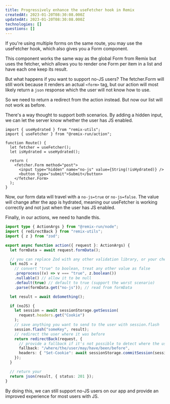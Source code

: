 ```yaml
---
title: Progressively enhance the useFetcher hook in Remix
createdAt: 2023-01-20T08:30:08.000Z
updatedAt: 2023-01-20T08:30:08.000Z
technologies: []
questions: []
---
```


If you're using multiple forms on the same route, you may use the useFetcher hook, which also gives you a Form component.

This component works the same way as the global Form from Remix but uses the fetcher, which allows you to render one Form per item in a list and have each one keep its result.

But what happens if you want to support no-JS users? The fetcher.Form will still work because it renders an actual `<form>` tag, but our action will most likely return a `json` response which the user will not know how to use.

So we need to return a redirect from the action instead. But now our list will not work as before.

There's a way thought to support both scenarios. By adding a hidden input, we can let the server know whether the user has JS enabled.

```tsx
import { useHydrated } from "remix-utils";
import { useFetcher } from "@remix-run/action";

function Route() {
  let fetcher = useFetcher();
  let isHydrated = useHydrated();

  return (
    <fetcher.Form method="post">
      <input type="hidden" name="no-js" value={String(!isHydrated)} />
      <button type="submit">Submit</button>
    </fetcher.Form>
  );
}
```

Now, our form data will travel with a `no-js=true` or `no-js=false`. The value will change after the app is hydrated, meaning our useFetcher is working correctly and not just when the user has JS enabled.

Finally, in our actions, we need to handle this.

```ts
import type { ActionArgs } from "@remix-run/node";
import { redirectBack } from "remix-utils";
import { z } from "zod";

export async function action({ request }: ActionArgs) {
  let formData = await request.formData();

  // you can replace Zod with any other validation library, or your checks
  let noJS = z
    // convert "true" to boolean, treat any other value as false
    .preprocess((v) => v === "true", z.boolean())
    .nullable() // allow it to be null
    .default(true) // default to true (support the worst scenario)
    .parse(formData.get("no-js")); // read from formData

  let result = await doSomething();

  if (noJS) {
    let session = await sessionStorage.getSession(
      request.headers.get("Cookie")
    );
    // save anything you want to send to the user with session.flash
    session.flash("someKey", result);
    // redirect the user where it was before
    return redirectBack(request, {
      // provide a fallback if it's not possible to detect where the user was
      fallback: "/where/the/user/may/have/been/before",
      headers: { "Set-Cookie": await sessionStorage.commitSession(session) },
    });
  }

  // return your
  return json(result, { status: 201 });
}
```

By doing this, we can still support no-JS users on our app and provide an improved experience for most users with JS.
